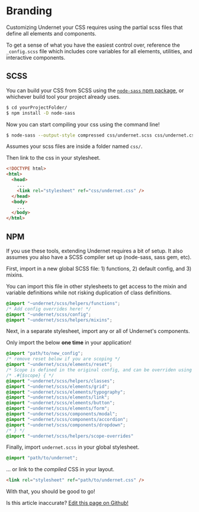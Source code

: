 # Branding

Customizing Undernet your CSS requires using the partial scss files that define all elements and components.

To get a sense of what you have the easiest control over, reference the `_config.scss` file which includes core variables for all elements, utilities, and interactive components.

## SCSS

You can build your CSS from SCSS using the [`node-sass` npm package](https://npmjs.org/package/node-sass), or whichever build tool your project already uses.

```sh
$ cd yourProjectFolder/
$ npm install -D node-sass
```

Now you can start compiling your css using the command line!

```sh
$ node-sass --output-style compressed css/undernet.scss css/undernet.css
```

Assumes your scss files are inside a folder named `css/`.

Then link to the css in your stylesheet.

```html
<!DOCTYPE html>
<html>
  <head>
    ...
    <link rel="stylesheet" ref="css/undernet.css" />
  </head>
  <body>
    ...
  </body>
</html>
```

## NPM

If you use these tools, extending Undernet requires a bit of setup. It also assumes you also have a SCSS compiler set up (node-sass, sass gem, etc).

First, import in a new global SCSS file: 1) functions, 2) default config, and 3) mixins.

You can import this file in other stylesheets to get access to the mixin and variable definitions while not risking duplication of class definitions.

```css
@import "~undernet/scss/helpers/functions";
/* Add config overrides here! */
@import "~undernet/scss/config";
@import "~undernet/scss/helpers/mixins";
```

Next, in a separate stylesheet, import any or all of Undernet's components.

Only import the below **one time** in your application!

```css
@import "path/to/new_config";
/* remove reset below if you are scoping */
@import "~undernet/scss/elements/reset";
/* Scope is defined in the original config, and can be overriden using your new config */
/* .#{$scope} { */
@import "~undernet/scss/helpers/classes";
@import "~undernet/scss/elements/grid";
@import "~undernet/scss/elements/typography";
@import "~undernet/scss/elements/link";
@import "~undernet/scss/elements/button";
@import "~undernet/scss/elements/form";
@import "~undernet/scss/components/modal";
@import "~undernet/scss/components/accordion";
@import "~undernet/scss/components/dropdown";
/* } */
@import "~undernet/scss/helpers/scope-overrides"
```

Finally, import `undernet.scss` in your global stylesheet.

```css
@import "path/to/undernet";
```

... or link to the _compiled_ CSS in your layout.

```html
<link rel="stylesheet" ref="path/to/undernet.css" />
```

With that, you should be good to go!

<p class="has-right-text">Is this article inaccurate? <a href="https://github.com/geotrev/undernet/tree/master/docs/branding.md">Edit this page on Github!</a></p>
